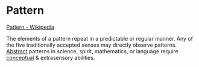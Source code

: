 # Pattern

[Pattern - Wikipedia](https://en.wikipedia.org/wiki/Pattern)

The elements of a pattern repeat in a predictable or regular manner. Any of the five traditionally accepted senses may directly observe patterns. [Abstract](./abstract.md) patterns in science, spirit, mathematics, or language require [conceptual](./conceptual-system.md) & extrasensory abilities.
